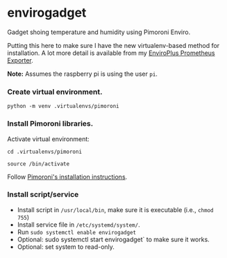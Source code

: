 # envirogadget
Gadget shoing temperature and humidity using Pimoroni Enviro.

Putting this here to make sure I have the new virtualenv-based method for installation. A lot more detail is available from my [EnviroPlus Prometheus Exporter](https://github.com/sterlingphoenix/enviroplus_exporter). 

**Note:** Assumes the raspberry pi is using the user `pi`. 

### Create virtual environment.

`python -m venv .virtualenvs/pimoroni`


### Install Pimoroni libraries.

Activate virtual environment:

`cd .virtualenvs/pimoroni`

`source /bin/activate`

Follow [Pimoroni's installation instructions](https://github.com/pimoroni/enviroplus-python/).

### Install script/service

* Install script in `/usr/local/bin`, make sure it is executable (i.e., `chmod 755`)
* Install service file in `/etc/systemd/system/`.
* Run `sudo systemctl enable envirogadget`
* Optional: sudo systemctl start envirogadget` to make sure it works.
* Optional: set system to read-only.
